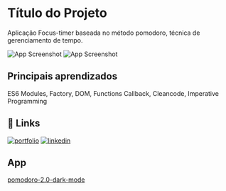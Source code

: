 # Título do Projeto

Aplicação Focus-timer baseada no método pomodoro, técnica  de gerenciamento de tempo.

![App Screenshot](https://github.com/AlexJjunio/pomodoro-2.0-dark-mode/blob/main/github/pomodoro-mobile-light-mode.png)
![App Screenshot](https://github.com/AlexJjunio/pomodoro-2.0-dark-mode/blob/main/github/pomodoro-mobile-dark-mode.png)

## Principais aprendizados
ES6 Modules,
Factory,
DOM,
Functions Callback, 
Cleancode,
Imperative Programming

## 🔗 Links
[![portfolio](https://img.shields.io/badge/my_portfolio-000?style=for-the-badge&logo=ko-fi&logoColor=white)](https://github.com/AlexJjunio/pomodoro-2.0-dark-mode)
[![linkedin](https://img.shields.io/badge/linkedin-0A66C2?style=for-the-badge&logo=linkedin&logoColor=white)](https://www.linkedin.com/in/alex-junio-3a6b00214/)

## App

[pomodoro-2.0-dark-mode](https://alexjjunio.github.io/pomodoro-2.0-dark-mode/)
